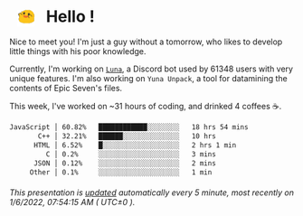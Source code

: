 <h1>   <img src="./spoink.gif" style="vertical-align:middle;" width="30px">   Hello ! </h1>

Nice to meet you! I'm just a guy without a tomorrow, who likes to develop little things with his poor knowledge.

Currently, I'm working on <a href='https://github.com/Asgarrrr/Luna'>`Luna`</a>, a Discord bot used by 61348 users with very unique features. I'm also working on `Yuna Unpack`, a tool for datamining the contents of Epic Seven's files.

This week, I've worked on ~31 hours of coding, and drinked 4 coffees ☕.

```
JavaScript │ 60.82%   ████████████░░░░░░░░   18 hrs 54 mins
       C++ │ 32.21%   ██████░░░░░░░░░░░░░░   10 hrs
      HTML │ 6.52%    █░░░░░░░░░░░░░░░░░░░   2 hrs 1 min
         C │ 0.2%     ░░░░░░░░░░░░░░░░░░░░   3 mins
      JSON │ 0.12%    ░░░░░░░░░░░░░░░░░░░░   2 mins
     Other │ 0.1%     ░░░░░░░░░░░░░░░░░░░░   1 min
```

###### This presentation is [updated](https://github.com/Asgarrrr) automatically every 5 minute, most recently on 1/6/2022, 07:54:15 AM ( UTC±0 ).